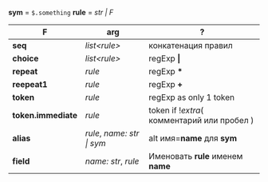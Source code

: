 **sym** = `$.something`
**rule** = *str | F*

| F                   | arg                        | ?                                           |
| ------------------- | -------------------------- | ------------------------------------------- |
| **seq**             | _list\<rule\>_             | конкатенация правил                         |
| **choice**          | *list<rule\>*              | regExp **\|**                               |
| **repeat**          | *rule*                     | regExp __\*__                               |
| **reepeat1**        | *rule*                     | regExp **+**                                |
| **token**           | *rule*                     | regExp as only 1 token                      |
| **token.immediate** | *rule*                     | token if !*extra*( комментарий или пробел ) |
| **alias**           | *rule*, *name: str \| sym* | alt имя=**name** для **sym**                |
| **field**           | *name: str*, *rule*        | Именовать **rule** именем **name**          |
